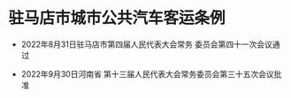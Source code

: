 # 驻马店市城市公共汽车客运条例

- 2022年8月31日驻马店市第四届人民代表大会常务
  委员会第四十一次会议通过

- 2022年9月30日河南省
  第十三届人民代表大会常务委员会第三十五次会议批准

<!-- INFO END -->
